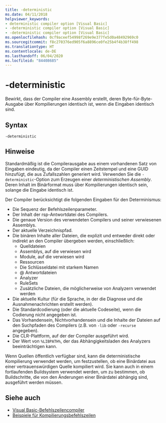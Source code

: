 ```yaml
---
title: -deterministic
ms.date: 04/11/2018
helpviewer_keywords:
- deterministic compiler option [Visual Basic]
- -deterministic compiler option [Visual Basic]
- -deterministic compiler option [Visual Basic]
ms.openlocfilehash: 0cf9aceef54998f269e9e377fe5d0a48492969c0
ms.sourcegitcommit: f8c270376ed905f6a8896ce0fe25b4f4b38ff498
ms.translationtype: HT
ms.contentlocale: de-DE
ms.lasthandoff: 06/04/2020
ms.locfileid: "84408685"
---
```

# <a name="-deterministic"></a>-deterministic

Bewirkt, dass der Compiler eine Assembly erstellt, deren Byte-für-Byte-Ausgabe über Kompilierungen identisch ist, wenn die Eingaben identisch sind.

## <a name="syntax"></a>Syntax

```console
-deterministic
```

## <a name="remarks"></a>Hinweise

Standardmäßig ist die Compilerausgabe aus einem vorhandenen Satz von Eingaben eindeutig, da der Compiler einen Zeitstempel und eine GUID hinzufügt, die aus Zufallszahlen generiert wird. Verwenden Sie die `-deterministic`-Option zum Erzeugen einer *deterministischen Assembly*. Deren Inhalt im Binärformat muss über Kompilierungen identisch sein, solange die Eingabe identisch ist.

Der Compiler berücksichtigt die folgenden Eingaben für den Determinismus:

- Die Sequenz der Befehlszeilenparameter.
- Der Inhalt der rsp-Antwortdatei des Compilers.
- Die genaue Version des verwendeten Compilers und seiner verwiesenen Assemblys.
- Der aktuelle Verzeichnispfad.
- Die binären Inhalte aller Dateien, die explizit und entweder direkt oder indirekt an den Compiler übergeben werden, einschließlich:
  - Quelldateien
  - Assemblys, auf die verwiesen wird
  - Module, auf die verwiesen wird
  - Ressourcen
  - Die Schlüsseldatei mit starkem Namen
  - @ Antwortdateien
  - Analyzer
  - RuleSets
  - Zusätzliche Dateien, die möglicherweise von Analyzern verwendet werden
- Die aktuelle Kultur (für die Sprache, in der die Diagnose und die Ausnahmenachrichten erstellt werden).
- Die Standardcodierung (oder die aktuelle Codeseite), wenn die Codierung nicht angegeben ist.
- Das Vorhandensein, Nichtvorhandensein und die Inhalte der Dateien auf den Suchpfaden des Compilers (z.B. von `-lib` oder `-recurse` angegeben).
- Die CLR-Plattform, auf der der Compiler ausgeführt wird.
- Der Wert von `%LIBPATH%`, der das Abhängigkeitsladen des Analyzers beeinträchtigen kann.

Wenn Quellen öffentlich verfügbar sind, kann die deterministische Kompilierung verwendet werden, um festzustellen, ob eine Binärdatei aus einer vertrauenswürdigen Quelle kompiliert wird. Sie kann auch in einem fortlaufenden Buildsystem verwendet werden, um zu bestimmen, ob Buildschritte, die von den Änderungen einer Binärdatei abhängig sind, ausgeführt werden müssen.

## <a name="see-also"></a>Siehe auch

- [Visual Basic-Befehlszeilencompiler](index.md)
- [Beispiele für Kompilierungsbefehlszeilen](sample-compilation-command-lines.md)
